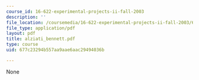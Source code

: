 ```yaml
---
course_id: 16-622-experimental-projects-ii-fall-2003
description: ''
file_location: /coursemedia/16-622-experimental-projects-ii-fall-2003/677c23294b557aa9aae6aac29494036b_alziati_bennett.pdf
file_type: application/pdf
layout: pdf
title: alziati_bennett.pdf
type: course
uid: 677c23294b557aa9aae6aac29494036b

---
```

None